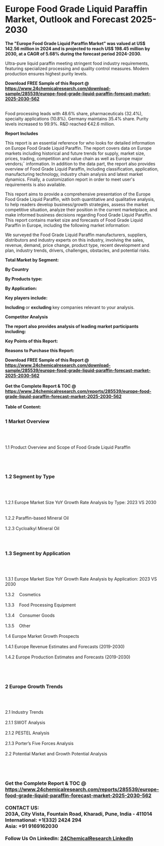 <h1>Europe Food Grade Liquid Paraffin Market, Outlook and Forecast 2025-2030</h1><p><strong>The "Europe Food Grade Liquid Paraffin Market" was valued at US$ 142.56 million in 2024 and is projected to reach US$ 198.45 million by 2030, at a CAGR of 5.68% during the forecast period 2024-2030.</strong></p><p>
</p><p>Ultra-pure liquid paraffin meeting stringent food industry requirements, featuring specialized processing and quality control measures. Modern production ensures highest purity levels.</p><div><b>Download FREE Sample of this Report @ 
            <a href="https://www.24chemicalresearch.com/download-sample/285539/europe-food-grade-liquid-paraffin-forecast-market-2025-2030-562">
            https://www.24chemicalresearch.com/download-sample/285539/europe-food-grade-liquid-paraffin-forecast-market-2025-2030-562</a></b></div><br><p>
</p><p>Food processing leads with 48.6% share, pharmaceuticals (32.4%), specialty applications (10.8%). Germany maintains 35.4% share. Purity levels increased to 99.9%. R&amp;D reached €42.6 million.</p><p>
</p><p><strong>Report Includes</strong></p><p>
</p><p>This report is an essential reference for who looks for detailed information on Europe Food Grade Liquid Paraffin. The report covers data on Europe markets including historical and future trends for supply, market size, prices, trading, competition and value chain as well as Europe major vendors¡¯ information. In addition to the data part, the report also provides overview of Food Grade Liquid Paraffin, including classification, application, manufacturing technology, industry chain analysis and latest market dynamics. Finally, a customization report in order to meet user's requirements is also available.</p><p>
</p><p>This report aims to provide a comprehensive presentation of the Europe Food Grade Liquid Paraffin, with both quantitative and qualitative analysis, to help readers develop business/growth strategies, assess the market competitive situation, analyze their position in the current marketplace, and make informed business decisions regarding Food Grade Liquid Paraffin. This report contains market size and forecasts of Food Grade Liquid Paraffin in Europe, including the following market information:</p><p>
We surveyed the Food Grade Liquid Paraffin manufacturers, suppliers, distributors and industry experts on this industry, involving the sales, revenue, demand, price change, product type, recent development and plan, industry trends, drivers, challenges, obstacles, and potential risks.</p><p>
</p><p><strong>Total Market by Segment:</strong></p><p>
<strong>By Country</strong></p><p>
</p><p>
<strong>By Products type:</strong></p><p>
</p><p>
<strong>By Application:</strong></p><p>
</p><p>
<strong>Key players include:</strong></p><p>
</p><p>
</p><p><strong>Including </strong>or <strong>excluding </strong>key companies relevant to your analysis.</p><p>
<strong>Competitor Analysis</strong></p><p>
</p><p><strong>The report also provides analysis of leading market participants including:</strong></p><p>
</p><p>
</p><p><strong>Key Points of this Report:</strong></p><p>
</p><p>
</p><p><strong>Reasons to Purchase this Report:</strong></p><p>
</p><div><b>Download FREE Sample of this Report @ 
            <a href="https://www.24chemicalresearch.com/download-sample/285539/europe-food-grade-liquid-paraffin-forecast-market-2025-2030-562">
            https://www.24chemicalresearch.com/download-sample/285539/europe-food-grade-liquid-paraffin-forecast-market-2025-2030-562</a></b></div><br><div><b>Get the Complete Report & TOC @ 
            <a href="https://www.24chemicalresearch.com/reports/285539/europe-food-grade-liquid-paraffin-forecast-market-2025-2030-562">
            https://www.24chemicalresearch.com/reports/285539/europe-food-grade-liquid-paraffin-forecast-market-2025-2030-562</a></b></div><br>
            <b>Table of Content:</b><p><h2><span style="font-size:16px"><strong>1 Market Overview&nbsp;&nbsp; &nbsp;</strong></span></h2><br />
<br />
<p>1.1 Product Overview and Scope of Food Grade Liquid Paraffin&nbsp;</p><br />
<br />
<h2><strong><span style="font-size:16px">1.2 Segment by Type&nbsp;&nbsp; &nbsp;</span></strong></h2><br />
<br />
<p>1.2.1 Europe Market Size YoY Growth Rate Analysis by Type: 2023 VS 2030&nbsp;&nbsp; &nbsp;<br /><br />
1.2.2 Paraffin-based Mineral Oil&nbsp;&nbsp; &nbsp;<br /><br />
1.2.3 Cycloalkyl Mineral Oil<br /><br />
<br />
<h2><span style="font-size:16px"><strong>1.3 Segment by Application&nbsp;&nbsp;</strong></span></h2><br />
<br />
<p>1.3.1 Europe Market Size YoY Growth Rate Analysis by Application: 2023 VS 2030&nbsp;&nbsp; &nbsp;<br /><br />
1.3.2&nbsp;&nbsp; &nbsp;Cosmetics<br /><br />
1.3.3&nbsp;&nbsp; &nbsp;Food Processing Equipment<br /><br />
1.3.4&nbsp;&nbsp; &nbsp;Consumer Goods<br /><br />
1.3.5&nbsp;&nbsp; &nbsp;Other<br /><br />
1.4 Europe Market Growth Prospects&nbsp;&nbsp; &nbsp;<br /><br />
1.4.1 Europe Revenue Estimates and Forecasts (2019-2030)&nbsp;&nbsp; &nbsp;<br /><br />
1.4.2 Europe Production Estimates and Forecasts (2019-2030)&nbsp;&nbsp;</p><br />
<br />
<h2><span style="font-size:16px"><strong>2 Europe Growth Trends&nbsp;&nbsp; &nbsp;</strong></span></h2><br />
<br />
<p>2.1 Industry Trends&nbsp;&nbsp; &nbsp;<br /><br />
2.1.1 SWOT Analysis&nbsp;&nbsp; &nbsp;<br /><br />
2.1.2 PESTEL Analysis&nbsp;&nbsp; &nbsp;<br /><br />
2.1.3 Porter&rsquo;s Five Forces Analysis&nbsp;&nbsp; &nbsp;<br /><br />
2.2 Potential Market and Growth Potential Analysis&nbsp;&nbsp; &nbsp;</p><br />
<br />
<h2><span style="font-size:16px"><str</p><div><b>Get the Complete Report & TOC @ 
            <a href="https://www.24chemicalresearch.com/reports/285539/europe-food-grade-liquid-paraffin-forecast-market-2025-2030-562">
            https://www.24chemicalresearch.com/reports/285539/europe-food-grade-liquid-paraffin-forecast-market-2025-2030-562</a></b></div><br><b>CONTACT US:</b><br>
            203A, City Vista, Fountain Road, Kharadi, Pune, India - 411014<br>
            International: +1(332) 2424 294<br>
            Asia: +91 9169162030 <br><br>
            Follow Us On LinkedIn: <a href="https://www.linkedin.com/company/24chemicalresearch/">24ChemicalResearch LinkedIn</a>